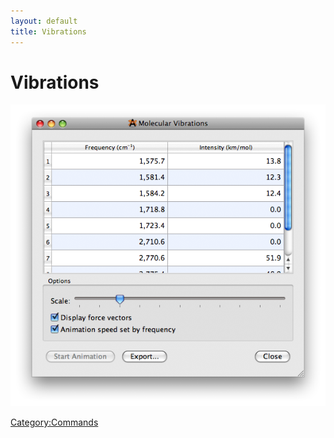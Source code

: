 ```yaml
---
layout: default
title: Vibrations
---
```


# Vibrations

![](VibrationsDialog.png "VibrationsDialog.png")

<Category:Commands>


